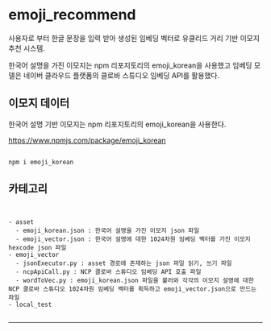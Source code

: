 # emoji_recommend

사용자로 부터 한글 문장을 입력 받아 생성된 임베딩 벡터로 유클리드 거리 기반 이모지 추천 시스템.

한국어 설명을 가진 이모지는 npm 리포지토리의 emoji_korean을 사용했고 임베딩 모델은 네이버 클라우드 플랫폼의 클로바 스튜디오 임베딩 API를 활용했다.

## 이모지 데이터

한국어 설명 기반 이모지는 npm 리포지토리의 emoji_korean을 사용한다.

https://www.npmjs.com/package/emoji_korean

<pre><code>
npm i emoji_korean
</code></pre>

## 카테고리

<pre><code>

- asset
  - emoji_korean.json : 한국어 설명을 가진 이모지 json 파일
  - emoji_vector.json : 한국어 설명에 대한 1024차원 임베딩 벡터를 가진 이모지 hexcode json 파일
- emoji_vector
  - jsonExecutor.py : asset 경로에 존재하는 json 파일 읽기, 쓰기 파일
  - ncpApiCall.py : NCP 클로바 스튜디오 임베딩 API 호출 파일
  - wordToVec.py : emoji_korean.json 파일을 불러와 각각의 이모지 설명에 대한 NCP 클로바 스튜디오 1024차원 임베딩 벡터를 획득하고 emoji_vector.json으로 만드는 파일
- local_test
  
</code></pre>

---

